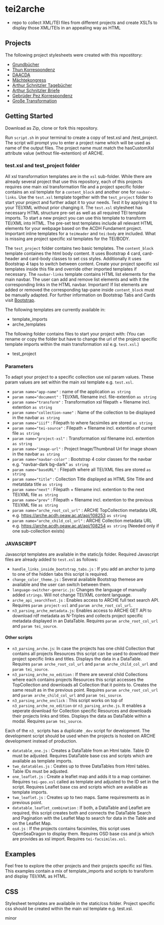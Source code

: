 # tei2arche

* repo to collect XML/TEI files from different projects and create XSLTs to display those XML/TEIs in an appealing way as HTML

## Projects

The following project stylesheets were created with this repostitory:

* [Grundbücher](https://id.acdh.oeaw.ac.at/grundbuecher/e00329_1438-02-06.xml?format=customTei2Html)
* [Thun Korrespondenz](https://id.acdh.oeaw.ac.at/thun/editions/thesen-gegen-kirchenbeschluesse-protestanten-ungarn-od-a3-xxi-d490.xml?format=customTei2Html)
* [DAACDA](https://id.acdh.oeaw.ac.at/daacda/bomber__744.xml?format=customTei2Html)
* [Mächtekongress](https://id.acdh.oeaw.ac.at/maechtekongresse/editions/Aachen_Dok_50.xml?format=customTei2Html)
* [Arthur Schnitzler Tagebücher](https://id.acdh.oeaw.ac.at/schnitzler/schnitzler-tagebuch/editions/entry__1879-11-18.xml?format=customTei2Html)
* [Arthur Schnitzler Briefe](https://id.acdh.oeaw.ac.at/schnitzler/schnitzler-briefe/editions/L01563.xml?format=customTei2Html)
* [Gebrüder Pez Korrespondenz](https://id.acdh.oeaw.ac.at/pez/pez-nachlass/msDesc_430582.xml?format=customTei2Html)
* [Große Transformation](https://id.acdh.oeaw.ac.at/gtrans/archiv/archresource/3316?format=customTei2Html)

## Getting Started

Download as Zip, clone or fork this repository.

Run `script.sh` in your terminal to create a copy of test.xsl and /test_project.
The script will prompt you to enter a project name which will be used as name of the output files. 
The project name must match the hasCustomXsl attribute value (without file-extention) of ARCHE.

### test.xsl and test_project folder

All xsl transformation templates are in the `xsl` sub-folder. While there are already several project that use this repository, each of this projects requires one main xsl transformation file and a project specific folder contains an xsl template for a `content_block` and another one for `navbar-links`. Use the `test.xsl` template together with the `test_project` folder to start your project and further adapt it to your needs. Test it by applying it to your TEI/XML without prior changing it. The `test.xsl` stylesheet has necessary HTML structure pre-set as well as all required TEI template imports. To start a new project you can use this template to transform TEI/XML into HTML. The pre-set test templates include all relevant HTML elements for your webpage based on the ACDH Fundament project. Important inline templates for a `teiHeader` and `tei:body` are included. What is missing are project specific xsl templates for the TEI/BODY. 

The `test_project` folder contains two basic templates. The `content_block` template containes the html body content. It uses Bootstrap 4 card, card-header and card-body classes to set css styles. Additionally it uses Bootstrap 4 taps to switch between content. Create your project specific xsl templates inside this file and override other imported templates if necessary. The `navbar-links` template contains HTML list elements for the main navbar. The user can add and remove list elements and with it the corresponding links in the HTML navbar. Important! If list elements are added or removed the corresponding tap-pane inside `content_block` must be manually adapted. For further information on Bootstrap Tabs and Cards visit [Bootstrap](https://getbootstrap.com/).

The following templates are currently available in: 

* template_imports
* arche_templates

The following folder contains files to start your project with:
(You can rename or copy the folder but have to change the url of the project specific template imports within the main transformation xsl e.g. `test.xsl`.)

* test_project

### Parameters

To adapt your project to a specific collection use xsl param values. These param values are set within the main xsl template e.g. `test.xsl`.

* `param name="app-name"` : name of the application `as string`
* `param name="document"` : TEI/XML filename incl. file-extention `as string`
* `param name="transform"` : Transformation xsl filepath + filename incl. extention `as string`
* `param name="collection-name"` : Name of the collection to be displayed in the navbar `as string`
* `param name="iiif"` : Filepath to where facsimiles are stored `as string`
* `param name="tei-source"` : Filepath + filename incl. extention of current file `as string`
* `param name="project-xsl"` : Transformation xsl filename incl. extention `as string`
* `param name="image-url"` : Project Image/Thumbnail Url for image shown in the navbar `as string`
* `param name="navbar-color"` : Bootstrap 4 color classes for the navbar e.g. "navbar-dark bg-dark" `as string`
* `param name="baseURL"` : Filepath where all TEI/XML files are stored `as string`
* `param name="title"` : Collection Title  displayed as HTML Site Title and metatdata title `as string`
* `param name="next"` : Filepath + filename incl. extention to the next TEI/XML file `as string`
* `param name="prev"` : Filepath + filename incl. extention to the previous TEI/XML file `as string`
* `param name="arche_root_col_url"` : ARCHE TopCollection metadata URL e.g. https://arche.acdh.oeaw.ac.at/api/108253 `as string`
* `param name="arche_child_col_url"` : ARCHE Collection metadata URL e.g. https://arche.acdh.oeaw.ac.at/api/108254 `as string` (Needed only if one sub-collection exists)    

### JAVASCRIPT

Javascript templates are available in the static/js folder.
Required Javascript files are already added to `test.xsl` as follows:

* `handle_links_inside_bootstrap_tabs.js` : If you add an anchor to jump to one of the hidden tabs this script is required.
* `change_color_theme.js` : Several available Bootstrap themese are available and the user can switch between them.
* `language-switcher-generic.js`: Changes the language of manually added `strings`. Will not change TEI/XML content language.
* `arche_api_searchText.js` : Enables access to ARCHE full text search API. Requires `param project-xsl` and `param arche_root_col_url`. 
* `n3_parsing_arche_metadata.js`: Enables access to ARCHE GET API to download rdf metadata as N-Triples and collects project specific metadata displayed in an DataTable. Requires `param arche_root_col_url` and `param tei_source`.

#### Other scripts

* `n3_parsing_arche.js`: In case the projects has one child Collection that contains all projects Resources this script can be used to download their project specific links and titles. Displays the data in a DataTable.  Requires `param arche_root_col_url` and `param arche_child_col_url` and `param tei_source`.
* `n3_parsing_arche_no_edition` : If there are several child Collections where each contains projects Resources this script accesses the TopCollection and downloads all Collection that it points to. Creates the same result as in the previous point. Requires `param arche_root_col_url` and `param arche_child_col_url` and `param tei_source`.
* `n3_parsing_arche_onclick` : This script works on top of `n3_parsing_arche_no_edition` or `n3_parsing_arche.js`. It enables a seperate download for Collection specific Resources and downloads their projects links and titles. Displays the data as DataTable within a modal. Requires `param tei_source`.

Each of the `n3_` scripts has a duplicate `_dev` script for development. The development script should be used when the projects is hosted on ARCHE development instead of production.

* `datatable_one.js` : Creates a DataTable from an Html table. Table ID must be adjusted. Requires DataTable base css and scripts which are available as template imports.
* `two_datatables.js` : Ceates up to three DataTables from Html tables. Table IDs must be adjusted.
* `one_leaflet.js` : Create a leaflet map and adds it to a map container. Requires `tei-geo.xsl` called as template and adjusted to the ID set in the script. Requires Leaflet base css and scripts which are available as template imports.
* `two_leaflet.js` : Creates up to two maps. Same requiresments as in previous point. 
* `datatable_leaflet_combination` : If both, a DataTable and Leaflet are required, this script creates both and connects the DataTable Search and Pagination with the Leaflet Map to search for data in the Table and on the Leaflet Map. 
* `osd.js` : If the projects contains facsimiles, this script uses OpenSeaDragon to display them. Requires OSD base css and js which are provides as xsl import. Requires `tei-facsimiles.xsl`.

## Examples

Feel free to explore the other projects and their projects specific xsl files. This examples contain a mix of template_imports and scripts to transform and display TEI/XML as HTML. 

## CSS 

Stylesheet templates are availabile in the static/css folder. Project specific css should be created within the main xsl template e.g. test.xsl.

minor
